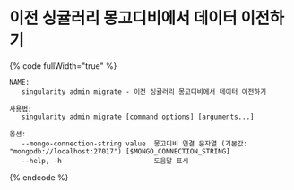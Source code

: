 # 이전 싱귤러리 몽고디비에서 데이터 이전하기

{% code fullWidth="true" %}
```
NAME:
   singularity admin migrate - 이전 싱귤러리 몽고디비에서 데이터 이전하기

사용법:
   singularity admin migrate [command options] [arguments...]

옵션:
   --mongo-connection-string value  몽고디비 연결 문자열 (기본값: "mongodb://localhost:27017") [$MONGO_CONNECTION_STRING]
   --help, -h                       도움말 표시
```
{% endcode %}